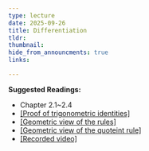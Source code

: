 ```yaml
---
type: lecture
date: 2025-09-26
title: Differentiation
tldr: 
thumbnail: 
hide_from_announcments: true
links: 

---
```

**Suggested Readings:**
- Chapter 2.1~2.4
- [[Proof of trigonometric identities]](https://www.math.sinica.edu.tw/media/pdf/d253/25312.pdf)
- [[Geometric view of the rules]](https://www.3blue1brown.com/topics/calculus)
- [[Geometric view of the quoteint rule]](https://youtu.be/37962meAGNc?si=vr_fsAcIVJFLcBCo)
- [[Recorded video]](https://www.youtube.com/playlist?list=PLHNZtBNWQ-87Hpc5F2GZAVhVb5CciYLVX)
